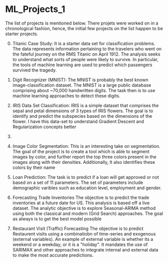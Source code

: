 # ML_Projects_1

The list of projects is mentioned below. There projets were worked on in a chronological fashion, hence, the initial few projects on the list happen to be starter projects.

0. Titanic Case Study: 
   It is a starter data set for classification problems. The data represents information pertaining to the travelers who went      on the fateful journey on the RMS Titanic on April 1912.
   The analysis seeks to understand what sorts of people were likely to survive. In particular, the tools of machine learning      are used to predict which passengers survived the tragedy.


1. Digit Recognizer (MNIST): 
   The MNIST is probably the best known image-classification dataset. The MNIST is a large public database comprising about        ~70,000 handwritten digits. The task then is to use machine learning approaches to detect these digits.
  
  
2. IRIS Data Set Classification:
   IRIS is a simple dataset that comprises the sepal and petal dimensions of 3 types of IRIS flowers. The goal is to identify      and predict the subspecies based on the dimensions of the flower. I have this data-set to understand Gradient Descent and      Regularization concepts better

3. 

4. Image Color Segmentation:
   This is an interesting take on segmentation. The goal of the project is to create a tool which is able to segment images by    color, and further report the top three colors present in the images along with their densities. Additionally, It also          identifies these colors by their name
   

5. Loan Prediction:
   The task is to predict if a loan will get approved or not based on a set of  11 parameters. The set of parameters include      demographic varibles such as education level, employment and gender.
   
   
6. Forecasting Trade Inventories
   The objective is to predict the trade inventories at a future date for US. This analysis is based off a live dataset. The     analytic objective is to explore Seasonal-ARIMA method using both the classical and modern (Grid Search) approaches. The      goal as always is to get the best model possible
   
   
7. Restaurant Visit (Traffic) Forecasting
   The objective is to predict Restaurent visits using a combinatiobn of time-series and exogenous (external variables). An     example of external variable is whether its a weekend or a weekday, or it is a "holiday". It mandates the use of SARIMAX      and other approaches to integrate internal and external data to make the most accurate predictions.
